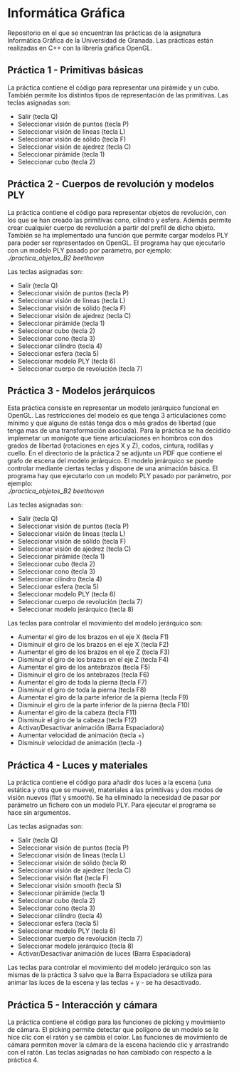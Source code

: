# Informática Gráfica
Repositorio en el que se encuentran las prácticas de la asignatura Informática Gráfica de la Universidad de Granada. Las prácticas están realizadas en C++ con la librería gráfica OpenGL.

## Práctica 1 - Primitivas básicas
La práctica contiene el código para representar una pirámide y un cubo. También permite los distintos tipos de representación de las primitivas. Las teclas asignadas son:
- Salir (tecla Q)
- Seleccionar visión de puntos (tecla P)
- Seleccionar visión de líneas (tecla L)
- Seleccionar visión de sólido (tecla F)
- Seleccionar visión de ajedrez (tecla C)
- Seleccionar pirámide (tecla 1)
- Seleccionar cubo (tecla 2)

## Práctica 2 - Cuerpos de revolución y modelos PLY
La práctica contiene el código para representar objetos de revolución, con los que se han creado las primitivas cono, cilindro y esfera. Además permite crear cualquier cuerpo de revolución a partir del prefil de dicho objeto. También se ha implementado una función que permite cargar modelos PLY para poder ser representados en OpenGL.
El programa hay que ejecutarlo con un modelo PLY pasado por parámetro, por ejemplo:<br />
*./practica_objetos_B2 beethoven*<br />

Las teclas asignadas son:
- Salir (tecla Q)
- Seleccionar visión de puntos (tecla P)
- Seleccionar visión de líneas (tecla L)
- Seleccionar visión de sólido (tecla F)
- Seleccionar visión de ajedrez (tecla C)
- Seleccionar pirámide (tecla 1)
- Seleccionar cubo (tecla 2)
- Seleccionar cono (tecla 3)
- Seleccionar cilindro (tecla 4)
- Seleccionar esfera (tecla 5)
- Seleccionar modelo PLY (tecla 6)
- Seleccionar cuerpo de revolución (tecla 7)

## Práctica 3 - Modelos jerárquicos
Esta práctica consiste en representar un modelo jerárquico funcional en OpenGL. Las restricciones del modelo es que tenga 3 articulaciones como mínimo y que alguna de estás tenga dos o más grados de libertad (que tenga mas de una transformación asociada). Para la práctica se ha decidido implemetar un monigote que tiene articulaciones en hombros con dos grados de libertad (rotaciones en ejes X y Z), codos, cintura, rodillas y cuello. En el directorio de la práctica 2 se adjunta un PDF que contiene el grafo de escena del modelo jerárquico. El modelo jerárquico se puede controlar mediante ciertas teclas y dispone de una animación básica.
El programa hay que ejecutarlo con un modelo PLY pasado por parámetro, por ejemplo:<br />
*./practica_objetos_B2 beethoven*<br />

Las teclas asignadas son:
- Salir (tecla Q)
- Seleccionar visión de puntos (tecla P)
- Seleccionar visión de líneas (tecla L)
- Seleccionar visión de sólido (tecla F)
- Seleccionar visión de ajedrez (tecla C)
- Seleccionar pirámide (tecla 1)
- Seleccionar cubo (tecla 2)
- Seleccionar cono (tecla 3)
- Seleccionar cilindro (tecla 4)
- Seleccionar esfera (tecla 5)
- Seleccionar modelo PLY (tecla 6)
- Seleccionar cuerpo de revolución (tecla 7)
- Seleccionar modelo jerárquico (tecla 8)

Las teclas para controlar el movimiento del modelo jerárquico son:
- Aumentar el giro de los brazos en el eje X (tecla F1)
- Disminuir el giro de los brazos en el eje X (tecla F2)
- Aumentar el giro de los brazos en el eje Z (tecla F3)
- Disminuir el giro de los brazos en el eje Z (tecla F4)
- Aumentar el giro de los antebrazos (tecla F5)
- Disminuir el giro de los antebrazos (tecla F6)
- Aumentar el giro de toda la pierna (tecla F7)
- Disminuir el giro de toda la pierna (tecla F8)
- Aumentar el giro de la parte inferior de la pierna (tecla F9)
- Disminuir el giro de la parte inferior de la pierna (tecla F10)
- Aumentar el giro de la cabeza (tecla F11)
- Disminuir el giro de la cabeza (tecla F12)
- Activar/Desactivar animación (Barra Espaciadora)
- Aumentar velocidad de animación (tecla +)
- Disminuir velocidad de animación (tecla -)

## Práctica 4 - Luces y materiales
La práctica contiene el código para añadir dos luces a la escena (una estática y otra que se mueve), materiales a las primitivas y dos modos de visión nuevos (flat y smooth). Se ha eliminado la necesidad de pasar por parámetro un fichero con un modelo PLY. Para ejecutar el programa se hace sin argumentos.

Las teclas asignadas son:
- Salir (tecla Q)
- Seleccionar visión de puntos (tecla P)
- Seleccionar visión de líneas (tecla L)
- Seleccionar visión de sólido (tecla R)
- Seleccionar visión de ajedrez (tecla C)
- Seleccionar visión flat (tecla F)
- Seleccionar visión smooth (tecla S) 
- Seleccionar pirámide (tecla 1)
- Seleccionar cubo (tecla 2)
- Seleccionar cono (tecla 3)
- Seleccionar cilindro (tecla 4)
- Seleccionar esfera (tecla 5)
- Seleccionar modelo PLY (tecla 6)
- Seleccionar cuerpo de revolución (tecla 7)
- Seleccionar modelo jerárquico (tecla 8)
- Activar/Desactivar animación de luces (Barra Espaciadora)

Las teclas para controlar el movimiento del modelo jerárquico son las mismas de la práctica 3 salvo que la Barra Espaciadora se utiliza para animar las luces de la escena y las teclas + y - se ha desactivado.

## Práctica 5 - Interacción y cámara
La práctica contiene el código para las funciones de picking y movimiento de cámara. El picking permite detectar que polígono de un modelo se le hice clic con el ratón y se cambia el color. Las funciones de movimiento de cámara permiten mover la cámara de la escena haciendo clic y arrastrando con el ratón. Las teclas asignadas no han cambiado con respecto a la práctica 4.
